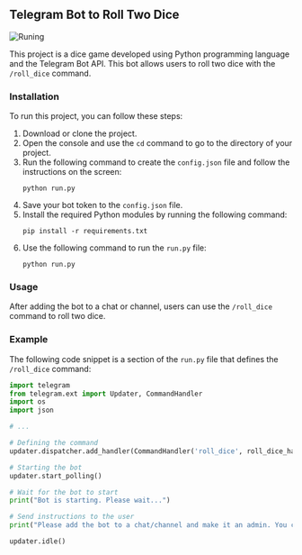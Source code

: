 ## Telegram Bot to Roll Two Dice
![Runing](https://i.hizliresim.com/h7ok8er.png)

This project is a dice game developed using Python programming language and the Telegram Bot API. This bot allows users to roll two dice with the `/roll_dice` command.

### Installation
To run this project, you can follow these steps:

1. Download or clone the project.
2. Open the console and use the `cd` command to go to the directory of your project.
3. Run the following command to create the `config.json` file and follow the instructions on the screen:
    ```
    python run.py 
    ```
4. Save your bot token to the `config.json` file.
5. Install the required Python modules by running the following command: 
    ```
    pip install -r requirements.txt
    ```
6. Use the following command to run the `run.py` file:
    ```
    python run.py 
    ```

### Usage
After adding the bot to a chat or channel, users can use the `/roll_dice` command to roll two dice.

### Example
The following code snippet is a section of the `run.py` file that defines the `/roll_dice` command:

```python
import telegram
from telegram.ext import Updater, CommandHandler
import os
import json

# ...

# Defining the command
updater.dispatcher.add_handler(CommandHandler('roll_dice', roll_dice_handler))

# Starting the bot
updater.start_polling()

# Wait for the bot to start
print("Bot is starting. Please wait...")

# Send instructions to the user
print("Please add the bot to a chat/channel and make it an admin. You can then use the /roll_dice command to roll two dice.")

updater.idle()
